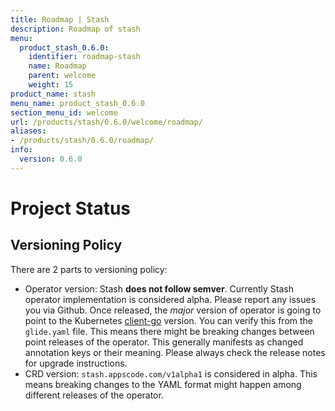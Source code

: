 ```yaml
---
title: Roadmap | Stash
description: Roadmap of stash
menu:
  product_stash_0.6.0:
    identifier: roadmap-stash
    name: Roadmap
    parent: welcome
    weight: 15
product_name: stash
menu_name: product_stash_0.6.0
section_menu_id: welcome
url: /products/stash/0.6.0/welcome/roadmap/
aliases:
- /products/stash/0.6.0/roadmap/
info:
  version: 0.6.0
---
```


# Project Status

## Versioning Policy
There are 2 parts to versioning policy:

 - Operator version: Stash __does not follow semver__. Currently Stash operator implementation is considered alpha. Please report any issues you via Github. Once released, the _major_ version of operator is going to point to the Kubernetes [client-go](https://github.com/kubernetes/client-go#branches-and-tags) version. You can verify this from the `glide.yaml` file. This means there might be breaking changes between point releases of the operator. This generally manifests as changed annotation keys or their meaning.
Please always check the release notes for upgrade instructions.
 - CRD version: `stash.appscode.com/v1alpha1` is considered in alpha. This means breaking changes to the YAML format
might happen among different releases of the operator.
